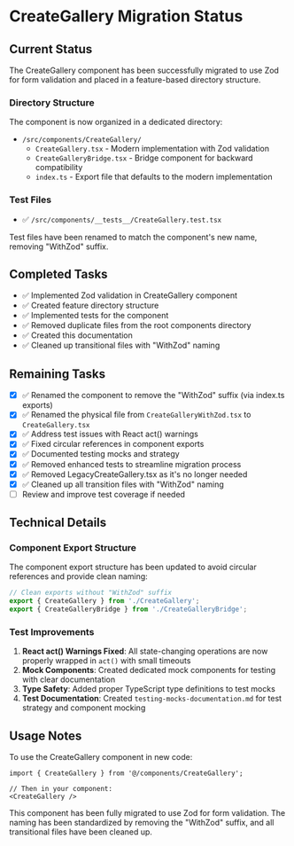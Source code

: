 # CreateGallery Migration Status

## Current Status

The CreateGallery component has been successfully migrated to use Zod for form validation and placed in a feature-based directory structure.

### Directory Structure

The component is now organized in a dedicated directory:
- `/src/components/CreateGallery/`
  - `CreateGallery.tsx` - Modern implementation with Zod validation
  - `CreateGalleryBridge.tsx` - Bridge component for backward compatibility
  - `index.ts` - Export file that defaults to the modern implementation

### Test Files

- ✅ `/src/components/__tests__/CreateGallery.test.tsx`

Test files have been renamed to match the component's new name, removing "WithZod" suffix.

## Completed Tasks

- ✅ Implemented Zod validation in CreateGallery component
- ✅ Created feature directory structure
- ✅ Implemented tests for the component
- ✅ Removed duplicate files from the root components directory
- ✅ Created this documentation
- ✅ Cleaned up transitional files with "WithZod" naming

## Remaining Tasks

- [x] ✅ Renamed the component to remove the "WithZod" suffix (via index.ts exports)
- [x] ✅ Renamed the physical file from `CreateGalleryWithZod.tsx` to `CreateGallery.tsx`
- [x] ✅ Address test issues with React act() warnings
- [x] ✅ Fixed circular references in component exports
- [x] ✅ Documented testing mocks and strategy 
- [x] ✅ Removed enhanced tests to streamline migration process
- [x] ✅ Removed LegacyCreateGallery.tsx as it's no longer needed
- [x] ✅ Cleaned up all transition files with "WithZod" naming
- [ ] Review and improve test coverage if needed

## Technical Details

### Component Export Structure

The component export structure has been updated to avoid circular references and provide clean naming:

```typescript
// Clean exports without "WithZod" suffix
export { CreateGallery } from './CreateGallery';
export { CreateGalleryBridge } from './CreateGalleryBridge';
```

### Test Improvements

1. **React act() Warnings Fixed**: All state-changing operations are now properly wrapped in `act()` with small timeouts
2. **Mock Components**: Created dedicated mock components for testing with clear documentation
3. **Type Safety**: Added proper TypeScript type definitions to test mocks
4. **Test Documentation**: Created `testing-mocks-documentation.md` for test strategy and component mocking

## Usage Notes

To use the CreateGallery component in new code:

```tsx
import { CreateGallery } from '@/components/CreateGallery';

// Then in your component:
<CreateGallery />
```

This component has been fully migrated to use Zod for form validation. The naming has been standardized by removing the "WithZod" suffix, and all transitional files have been cleaned up.
